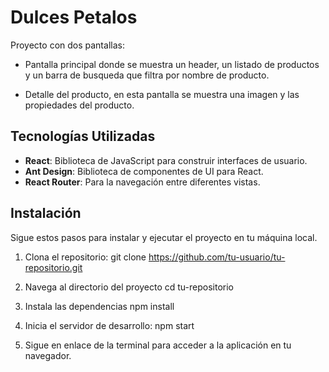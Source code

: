 # Dulces Petalos

Proyecto con dos pantallas:

- Pantalla principal donde se muestra un header, un listado de productos y un barra de busqueda que filtra por nombre de producto.

- Detalle del producto, en esta pantalla se muestra una imagen y las propiedades del producto.

## Tecnologías Utilizadas

- **React**: Biblioteca de JavaScript para construir interfaces de usuario.
- **Ant Design**: Biblioteca de componentes de UI para React.
- **React Router**: Para la navegación entre diferentes vistas.

## Instalación

Sigue estos pasos para instalar y ejecutar el proyecto en tu máquina local.

1. Clona el repositorio:
   git clone https://github.com/tu-usuario/tu-repositorio.git

2. Navega al directorio del proyecto
   cd tu-repositorio

3. Instala las dependencias
   npm install

4. Inicia el servidor de desarrollo:
   npm start

5. Sigue en enlace de la terminal para acceder a la aplicación en tu navegador.

